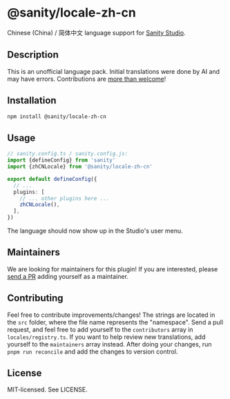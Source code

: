 # @sanity/locale-zh-cn

Chinese (China) / 简体中文 language support for [Sanity Studio](https://www.sanity.io/).

## Description

This is an unofficial language pack. Initial translations were done by AI and may have errors. Contributions are [more than welcome](#contributing)!

## Installation

```sh
npm install @sanity/locale-zh-cn
```

## Usage

```ts
// sanity.config.ts / sanity.config.js:
import {defineConfig} from 'sanity'
import {zhCNLocale} from '@sanity/locale-zh-cn'

export default defineConfig({
  // ...
  plugins: [
    // ... other plugins here ...
    zhCNLocale(),
  ],
})
```

The language should now show up in the Studio's user menu.

## Maintainers

We are looking for maintainers for this plugin!
If you are interested, please [send a PR](/CONTRIBUTING.md#maintaining-a-locale) adding yourself as a maintainer.

## Contributing

Feel free to contribute improvements/changes! The strings are located in the `src` folder, where the file name represents the "namespace". Send a pull request, and feel free to add yourself to the `contributors` array in `locales/registry.ts`. If you want to help review new translations, add yourself to the `maintainers` array instead. After doing your changes, run `pnpm run reconcile` and add the changes to version control.

## License

MIT-licensed. See LICENSE.
